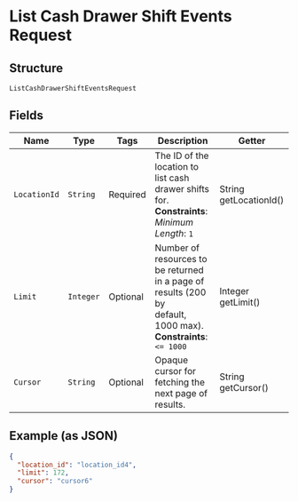 
# List Cash Drawer Shift Events Request

## Structure

`ListCashDrawerShiftEventsRequest`

## Fields

| Name | Type | Tags | Description | Getter |
|  --- | --- | --- | --- | --- |
| `LocationId` | `String` | Required | The ID of the location to list cash drawer shifts for.<br>**Constraints**: *Minimum Length*: `1` | String getLocationId() |
| `Limit` | `Integer` | Optional | Number of resources to be returned in a page of results (200 by<br>default, 1000 max).<br>**Constraints**: `<= 1000` | Integer getLimit() |
| `Cursor` | `String` | Optional | Opaque cursor for fetching the next page of results. | String getCursor() |

## Example (as JSON)

```json
{
  "location_id": "location_id4",
  "limit": 172,
  "cursor": "cursor6"
}
```

